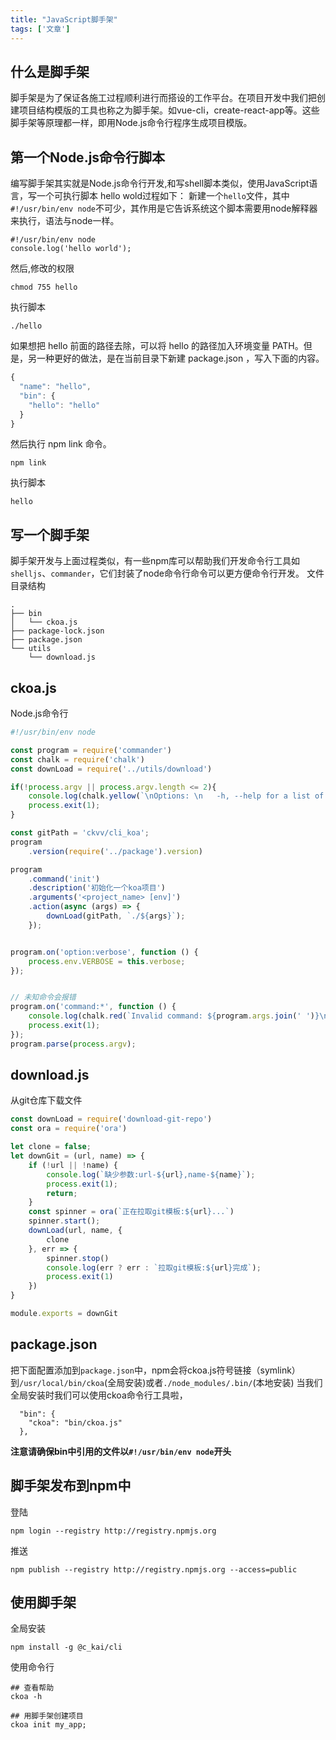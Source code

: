 ```yaml
---
title: "JavaScript脚手架"
tags: ['文章']
---
```


## 什么是脚手架
脚手架是为了保证各施工过程顺利进行而搭设的工作平台。在项目开发中我们把创建项目结构模版的工具也称之为脚手架。如vue-cli，create-react-app等。这些脚手架等原理都一样，即用Node.js命令行程序生成项目模版。

## 第一个Node.js命令行脚本
编写脚手架其实就是Node.js命令行开发,和写shell脚本类似，使用JavaScript语言，写一个可执行脚本 hello wold过程如下：
新建一个`hello`文件，其中`#!/usr/bin/env node`不可少，其作用是它告诉系统这个脚本需要用node解释器来执行，语法与node一样。
```
#!/usr/bin/env node
console.log('hello world');
```
然后,修改的权限
```
chmod 755 hello
```
执行脚本
```
./hello
```
如果想把 hello 前面的路径去除，可以将 hello 的路径加入环境变量 PATH。但是，另一种更好的做法，是在当前目录下新建 package.json ，写入下面的内容。
```js
{
  "name": "hello",
  "bin": {
    "hello": "hello"
  }
}
```
然后执行 npm link 命令。
```
npm link
```
执行脚本
```
hello
```
## 写一个脚手架
脚手架开发与上面过程类似，有一些npm库可以帮助我们开发命令行工具如`shelljs`、`commander`，它们封装了node命令行命令可以更方便命令行开发。
文件目录结构
```
.
├── bin
│   └── ckoa.js
├── package-lock.json
├── package.json
└── utils
    └── download.js
```

## ckoa.js
Node.js命令行
```js
#!/usr/bin/env node

const program = require('commander')
const chalk = require('chalk')
const downLoad = require('../utils/download')

if(!process.argv || process.argv.length <= 2){
    console.log(chalk.yellow(`\nOptions: \n   -h, --help for a list of available commands.`));
    process.exit(1);
}

const gitPath = 'ckvv/cli_koa';
program
    .version(require('../package').version)

program
    .command('init')
    .description('初始化一个koa项目')
    .arguments('<project_name> [env]')
    .action(async (args) => {
        downLoad(gitPath, `./${args}`);
    });


program.on('option:verbose', function () {
    process.env.VERBOSE = this.verbose;
});


// 未知命令会报错
program.on('command:*', function () {
    console.log(chalk.red(`Invalid command: ${program.args.join(' ')}\nSee --help for a list of available commands.`));
    process.exit(1);
});
program.parse(process.argv);
```

## download.js
从git仓库下载文件
```js
const downLoad = require('download-git-repo')
const ora = require('ora')

let clone = false;
let downGit = (url, name) => {
    if (!url || !name) {
        console.log(`缺少参数:url-${url},name-${name}`);
        process.exit(1);
        return;
    }
    const spinner = ora(`正在拉取git模板:${url}...`)
    spinner.start();
    downLoad(url, name, {
        clone
    }, err => {
        spinner.stop()
        console.log(err ? err : `拉取git模板:${url}完成`);
        process.exit(1)
    })
}

module.exports = downGit
```
## package.json
把下面配置添加到`package.json`中，npm会将ckoa.js符号链接（symlink）到`/usr/local/bin/ckoa`(全局安装)或者`./node_modules/.bin/`(本地安装)
当我们全局安装时我们可以使用ckoa命令行工具啦，
```
  "bin": {
    "ckoa": "bin/ckoa.js"
  },
```
**注意请确保bin中引用的文件以`#!/usr/bin/env node`开头**

## 脚手架发布到npm中
登陆
```shell
npm login --registry http://registry.npmjs.org
```
推送
```shell
npm publish --registry http://registry.npmjs.org --access=public
```

## 使用脚手架

全局安装
```shell
npm install -g @c_kai/cli
```
使用命令行
```shell
## 查看帮助
ckoa -h

## 用脚手架创建项目
ckoa init my_app;
```